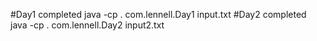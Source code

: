 #Day1 completed
java -cp . com.lennell.Day1 input.txt
#Day2 completed
java -cp . com.lennell.Day2 input2.txt